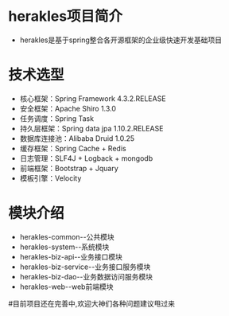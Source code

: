 # herakles项目简介
- herakles是基于spring整合各开源框架的企业级快速开发基础项目
 

# 技术选型
- 核心框架：Spring Framework 4.3.2.RELEASE
- 安全框架：Apache Shiro 1.3.0
- 任务调度：Spring Task
- 持久层框架：Spring data jpa 1.10.2.RELEASE
- 数据库连接池：Alibaba Druid 1.0.25
- 缓存框架：Spring Cache + Redis
- 日志管理：SLF4J + Logback + mongodb
- 前端框架：Bootstrap + Jquary
- 模板引擎：Velocity


# 模块介绍
- herakles-common--公共模块
- herakles-system--系统模块
- herakles-biz-api--业务接口模块
- herakles-biz-service--业务接口服务模块
- herakles-biz-dao--业务数据访问服务模块
- herakles-web--web前端模块




#目前项目还在完善中,欢迎大神们各种问题建议甩过来
